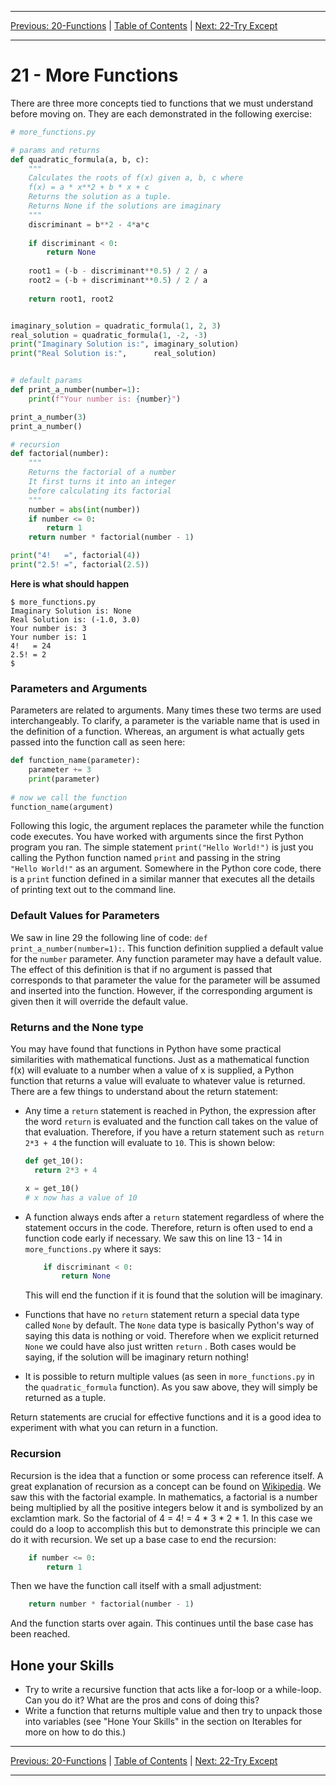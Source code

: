 <!-- Navigation -->

---

[Previous: 20-Functions](./20-Functions.md) | [Table of Contents](./00-Table-of-Contents.md) | [Next: 22-Try Except](./22-Try-Except.md)

---
<!-- End Navigation -->
# 21 - More Functions

There are three more concepts tied to functions that we must understand before moving on. They are each demonstrated in the following exercise:

```python
# more_functions.py

# params and returns
def quadratic_formula(a, b, c):
    """
    Calculates the roots of f(x) given a, b, c where
    f(x) = a * x**2 + b * x + c
    Returns the solution as a tuple.
    Returns None if the solutions are imaginary 
    """
    discriminant = b**2 - 4*a*c
    
    if discriminant < 0:
        return None
    
    root1 = (-b - discriminant**0.5) / 2 / a
    root2 = (-b + discriminant**0.5) / 2 / a
    
    return root1, root2


imaginary_solution = quadratic_formula(1, 2, 3)
real_solution = quadratic_formula(1, -2, -3)
print("Imaginary Solution is:", imaginary_solution)
print("Real Solution is:",      real_solution)


# default params
def print_a_number(number=1):
    print(f"Your number is: {number}")  

print_a_number(3)
print_a_number()

# recursion
def factorial(number):
    """
    Returns the factorial of a number
    It first turns it into an integer
    before calculating its factorial
    """
    number = abs(int(number))
    if number <= 0:
        return 1
    return number * factorial(number - 1)

print("4!   =", factorial(4))
print("2.5! =", factorial(2.5))
```

**Here is what should happen**

```
$ more_functions.py
Imaginary Solution is: None
Real Solution is: (-1.0, 3.0)
Your number is: 3
Your number is: 1
4!   = 24
2.5! = 2
$
```

### Parameters and Arguments

Parameters are related to arguments. Many times these two terms are used interchangeably. To clarify, a parameter is the variable name that is used in the definition of a function. Whereas, an argument is what actually gets passed into the function call as seen here:

```python
def function_name(parameter):
    parameter += 3
    print(parameter)
    
# now we call the function
function_name(argument)
```

Following this logic, the argument replaces the parameter while the function code executes. You have worked with arguments since the first Python program you ran. The simple statement `print("Hello World!")` is just you calling the Python function named `print` and passing in the string `"Hello World!"` as an argument. Somewhere in the Python core code, there is a `print` function defined in a similar manner that executes all the details of printing text out to the command line.

### Default Values for Parameters

We saw in line 29 the following line of code: `def print_a_number(number=1):`. This function definition supplied a default value for the `number` parameter. Any function parameter may have a default value. The effect of this definition is that if no argument is passed that corresponds to that parameter the value for the parameter will be assumed and inserted into the function. However, if the corresponding argument is given then it will override the default value.

### Returns and the None type

You may have found that functions in Python have some practical similarities with mathematical functions. Just as a mathematical function f(x) will evaluate to a number when a value of x is supplied, a Python function that returns a value will evaluate to whatever value is returned. There are a few things to understand about the return statement:

- Any time a `return` statement is reached in Python, the expression after the word `return` is evaluated and the function call takes on the value of that evaluation. Therefore, if you have a return statement such as `return 2*3 + 4` the function will evaluate to `10`.  This is shown below:

  ```python
  def get_10():
  	return 2*3 + 4
  
  x = get_10()
  # x now has a value of 10
  ```

- A function always ends after a `return` statement regardless of where the statement occurs in the code. Therefore, return is often used to end a function code early if necessary. We saw this on line 13 - 14 in `more_functions.py` where it says:

  ```python
      if discriminant < 0:
          return None
  ```

  This will end the function if it is found that the solution will be imaginary.

- Functions that have no `return` statement return a special data type called `None` by default. The `None` data type is basically Python's way of saying this data is nothing or void. Therefore when we explicit returned `None`  we could have also just written `return` . Both cases would be saying, if the solution will be imaginary return nothing!

- It is possible to return multiple values (as seen in  `more_functions.py`  in the `quadratic_formula` function). As you saw above, they will simply be returned as a tuple.

Return statements are crucial for effective functions and it is a good idea to experiment with what you can return in a function. 

### Recursion

Recursion is the idea that a function or some process can reference itself. A great explanation of recursion as a concept can be found on [Wikipedia](https://en.wikipedia.org/wiki/Recursion). We saw this with the factorial example. In mathematics, a factorial is a number being multiplied by all the positive integers below it and is symbolized by an exclamtion mark. So the factorial of 4 = 4! = 4 * 3 * 2 * 1. In this case we could do a loop to accomplish this but to demonstrate this principle we can do it with recursion. We set up a base case to end the recursion:

```python
    if number <= 0:
        return 1
```

Then we have the function call itself with a small adjustment:

```python
    return number * factorial(number - 1)
```

And the function starts over again. This continues until the base case has been reached.

## Hone your Skills

- Try to write a recursive function that acts like a for-loop or a while-loop. Can you do it? What are the pros and cons of doing this?
- Write a function that returns multiple value and then try to unpack those into variables (see "Hone Your Skills" in the section on Iterables for more on how to do this.)

<!-- Navigation -->

---

[Previous: 20-Functions](./20-Functions.md) | [Table of Contents](./00-Table-of-Contents.md) | [Next: 22-Try Except](./22-Try-Except.md)

---
<!-- End Navigation -->
